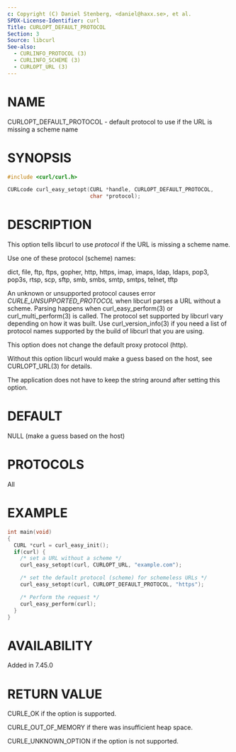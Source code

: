 ```yaml
---
c: Copyright (C) Daniel Stenberg, <daniel@haxx.se>, et al.
SPDX-License-Identifier: curl
Title: CURLOPT_DEFAULT_PROTOCOL
Section: 3
Source: libcurl
See-also:
  - CURLINFO_PROTOCOL (3)
  - CURLINFO_SCHEME (3)
  - CURLOPT_URL (3)
---
```


# NAME

CURLOPT_DEFAULT_PROTOCOL - default protocol to use if the URL is missing a
scheme name

# SYNOPSIS

~~~c
#include <curl/curl.h>

CURLcode curl_easy_setopt(CURL *handle, CURLOPT_DEFAULT_PROTOCOL,
                          char *protocol);
~~~

# DESCRIPTION

This option tells libcurl to use *protocol* if the URL is missing a scheme
name.

Use one of these protocol (scheme) names:

dict, file, ftp, ftps, gopher, http, https, imap, imaps, ldap, ldaps, pop3,
pop3s, rtsp, scp, sftp, smb, smbs, smtp, smtps, telnet, tftp

An unknown or unsupported protocol causes error
*CURLE_UNSUPPORTED_PROTOCOL* when libcurl parses a URL without a
scheme. Parsing happens when curl_easy_perform(3) or
curl_multi_perform(3) is called. The protocol set supported by libcurl
vary depending on how it was built. Use curl_version_info(3) if you need
a list of protocol names supported by the build of libcurl that you are using.

This option does not change the default proxy protocol (http).

Without this option libcurl would make a guess based on the host, see
CURLOPT_URL(3) for details.

The application does not have to keep the string around after setting this
option.

# DEFAULT

NULL (make a guess based on the host)

# PROTOCOLS

All

# EXAMPLE

~~~c
int main(void)
{
  CURL *curl = curl_easy_init();
  if(curl) {
    /* set a URL without a scheme */
    curl_easy_setopt(curl, CURLOPT_URL, "example.com");

    /* set the default protocol (scheme) for schemeless URLs */
    curl_easy_setopt(curl, CURLOPT_DEFAULT_PROTOCOL, "https");

    /* Perform the request */
    curl_easy_perform(curl);
  }
}
~~~

# AVAILABILITY

Added in 7.45.0

# RETURN VALUE

CURLE_OK if the option is supported.

CURLE_OUT_OF_MEMORY if there was insufficient heap space.

CURLE_UNKNOWN_OPTION if the option is not supported.
